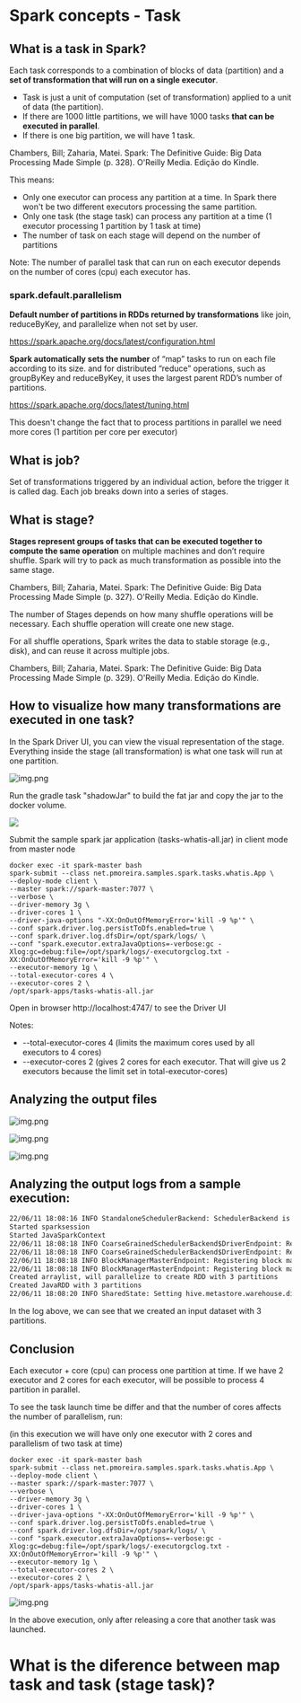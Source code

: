 # Spark concepts - Task

## What is a task in Spark? 

Each task corresponds to a combination of blocks of data (partition) and a __set of transformation that will run on a single
executor__.

- Task is just a unit of computation (set of transformation) applied to a unit of data (the partition).
- If there are 1000 little partitions, we will have 1000 tasks __that can be executed in parallel__.
- If there is one big partition, we will have 1 task.

Chambers, Bill; Zaharia, Matei. Spark: The Definitive Guide: Big Data Processing Made Simple (p. 328). O'Reilly Media. Edição do Kindle.

This means:

- Only one executor can process any partition at a time. In Spark there won't be two different executors processing the same partition.
- Only one task (the stage task) can process any partition at a time (1 executor processing 1 partition by 1 task at time)
- The number of task on each stage will depend on the number of partitions

Note: The number of parallel task that can run on each executor depends on the number of cores (cpu) each executor has.


### spark.default.parallelism

**Default number of partitions in RDDs returned by transformations** like join, reduceByKey, and parallelize when not set by user.

https://spark.apache.org/docs/latest/configuration.html

**Spark automatically sets the number** of “map” tasks to run on each file according to its size.
and for distributed “reduce” operations, such as groupByKey and reduceByKey, it uses the largest parent RDD’s number of partitions.

https://spark.apache.org/docs/latest/tuning.html

This doesn't change the fact that to process partitions in parallel we need more cores (1 partition per core per executor)

## What is job?

Set of transformations triggered by an individual action, before the trigger it is called dag.
Each job breaks down into a series of stages.

## What is stage?

__Stages represent groups of tasks that can be executed together to compute the same operation__ on multiple machines
and don’t require shuffle. Spark will try to pack as much transformation as possible into the same stage.

Chambers, Bill; Zaharia, Matei. Spark: The Definitive Guide: Big Data Processing Made Simple (p. 327). O'Reilly Media. Edição do Kindle.

The number of Stages depends on how many shuffle operations will be necessary.
Each shuffle operation will create one new stage.

For all shuffle operations, Spark writes the data to stable storage (e.g., disk), and can reuse it across multiple jobs.

Chambers, Bill; Zaharia, Matei. Spark: The Definitive Guide: Big Data Processing Made Simple (p. 329). O'Reilly Media. Edição do Kindle.

## How to visualize how many transformations are executed in one task?

In the Spark Driver UI, you can view the visual representation of the stage.
Everything inside the stage (all transformation) is what one task will run at one partition.

![img.png](../assets/img/task-visualization.png)

Run the gradle task "shadowJar" to build the fat jar and copy the jar to the docker volume.

![](../assets/img/run-shadow-tasks-whatis.png)

Submit the sample spark jar application (tasks-whatis-all.jar) in client mode from master node

```shell
docker exec -it spark-master bash
spark-submit --class net.pmoreira.samples.spark.tasks.whatis.App \
--deploy-mode client \
--master spark://spark-master:7077 \
--verbose \
--driver-memory 3g \
--driver-cores 1 \
--driver-java-options "-XX:OnOutOfMemoryError='kill -9 %p'" \
--conf spark.driver.log.persistToDfs.enabled=true \
--conf spark.driver.log.dfsDir=/opt/spark/logs/ \
--conf "spark.executor.extraJavaOptions=-verbose:gc -Xlog:gc=debug:file=/opt/spark/logs/-executorgclog.txt -XX:OnOutOfMemoryError='kill -9 %p'" \
--executor-memory 1g \
--total-executor-cores 4 \
--executor-cores 2 \
/opt/spark-apps/tasks-whatis-all.jar
```

Open in browser http://localhost:4747/ to see the Driver UI

Notes:

- --total-executor-cores 4 (limits the maximum cores used by all executors to 4 cores)
- --executor-cores 2 (gives 2 cores for each executor. That will give us 2 executors because the limit set in total-executor-cores)


## Analyzing the output files

![img.png](../assets/img/whatistask-out1.png)

![img.png](../assets/img/whatistask-out2.png)

![img.png](../assets/img/whatistask-out3.png)

## Analyzing the output logs from a sample execution:

```txt
22/06/11 18:08:16 INFO StandaloneSchedulerBackend: SchedulerBackend is ready for scheduling beginning after reached minRegisteredResourcesRatio: 0.0
Started sparksession
Started JavaSparkContext
22/06/11 18:08:18 INFO CoarseGrainedSchedulerBackend$DriverEndpoint: Registered executor NettyRpcEndpointRef(spark-client://Executor) (172.20.0.4:59586) with ID 0,  ResourceProfileId 0
22/06/11 18:08:18 INFO CoarseGrainedSchedulerBackend$DriverEndpoint: Registered executor NettyRpcEndpointRef(spark-client://Executor) (172.20.0.3:52812) with ID 1,  ResourceProfileId 0
22/06/11 18:08:18 INFO BlockManagerMasterEndpoint: Registering block manager 172.20.0.4:45145 with 434.4 MiB RAM, BlockManagerId(0, 172.20.0.4, 45145, None)
22/06/11 18:08:18 INFO BlockManagerMasterEndpoint: Registering block manager 172.20.0.3:37259 with 434.4 MiB RAM, BlockManagerId(1, 172.20.0.3, 37259, None)
Created arraylist, will parallelize to create RDD with 3 partitions
Created JavaRDD with 3 partitions 
22/06/11 18:08:20 INFO SharedState: Setting hive.metastore.warehouse.dir ('null') to the value of spark.sql.warehouse.dir.
```

In the log above, we can see that we created an input dataset with 3 partitions.

## Conclusion

Each executor + core (cpu) can process one partition at time.
If we have 2 executor and 2 cores for each executor, will be possible to process 4 partition in parallel.

To see the task launch time be differ and that the number of cores affects the number of parallelism, run:

(in this execution we will have only one executor with 2 cores and parallelism of two task at time)

```shell
docker exec -it spark-master bash
spark-submit --class net.pmoreira.samples.spark.tasks.whatis.App \
--deploy-mode client \
--master spark://spark-master:7077 \
--verbose \
--driver-memory 3g \
--driver-cores 1 \
--driver-java-options "-XX:OnOutOfMemoryError='kill -9 %p'" \
--conf spark.driver.log.persistToDfs.enabled=true \
--conf spark.driver.log.dfsDir=/opt/spark/logs/ \
--conf "spark.executor.extraJavaOptions=-verbose:gc -Xlog:gc=debug:file=/opt/spark/logs/-executorgclog.txt -XX:OnOutOfMemoryError='kill -9 %p'" \
--executor-memory 1g \
--total-executor-cores 2 \
--executor-cores 2 \
/opt/spark-apps/tasks-whatis-all.jar
```

![img.png](../assets/img/see-task-parallism.png)

In the above execution, only after releasing a core that another task was launched.

# What is the diference between map task and task (stage task)?
